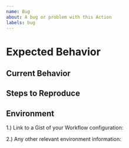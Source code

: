 ```yaml
---
name: Bug
about: A bug or problem with this Action
labels: bug
---
```


<!-- Please provide a general summary of the issue in the Title above -->

# Expected Behavior

<!-- Explain what you expect to happen -->

## Current Behavior

<!-- Explain what actually happens -->

## Steps to Reproduce

<!-- Explain how to reproduce the problem -->
<!-- If relevant, include code, screenshots or links -->

## Environment

1.) Link to a Gist of your Workflow configuration:

2.) Any other relevant environment information:

```sh

```